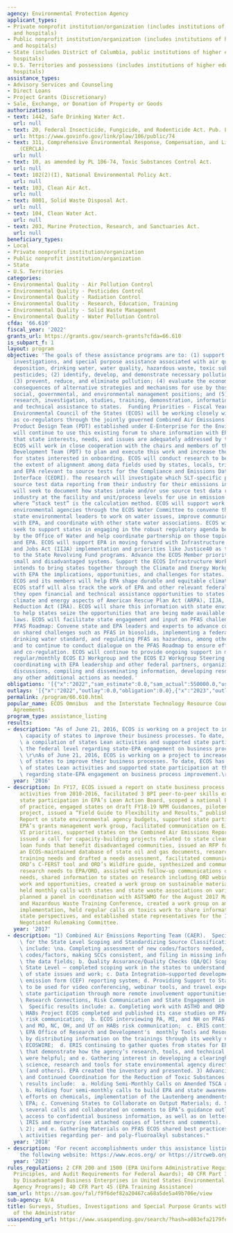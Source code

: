 ```yaml
---
agency: Environmental Protection Agency
applicant_types:
- Private nonprofit institution/organization (includes institutions of higher education
  and hospitals)
- Public nonprofit institution/organization (includes institutions of higher education
  and hospitals)
- State (includes District of Columbia, public institutions of higher education and
  hospitals)
- U.S. Territories and possessions (includes institutions of higher education and
  hospitals)
assistance_types:
- Advisory Services and Counseling
- Direct Loans
- Project Grants (Discretionary)
- Sale, Exchange, or Donation of Property or Goods
authorizations:
- text: 1442, Safe Drinking Water Act.
  url: null
- text: 20, Federal Insecticide, Fungicide, and Rodenticide Act. Pub. L. 106, 74.
  url: https://www.govinfo.gov/link/plaw/106/public/74
- text: 311, Comprehensive Environmental Response, Compensation, and Liability Act
    (CERCLA).
  url: null
- text: 10, as amended by PL 106-74, Toxic Substances Control Act.
  url: null
- text: 102(2)(I), National Environmental Policy Act.
  url: null
- text: 103, Clean Air Act.
  url: null
- text: 8001, Solid Waste Disposal Act.
  url: null
- text: 104, Clean Water Act.
  url: null
- text: 203, Marine Protection, Research, and Sanctuaries Act.
  url: null
beneficiary_types:
- Local
- Private nonprofit institution/organization
- Public nonprofit institution/organization
- State
- U.S. Territories
categories:
- Environmental Quality - Air Pollution Control
- Environmental Quality - Pesticides Control
- Environmental Quality - Radiation Control
- Environmental Quality - Research, Education, Training
- Environmental Quality - Solid Waste Management
- Environmental Quality - Water Pollution Control
cfda: '66.610'
fiscal_year: '2022'
grants_url: https://grants.gov/search-grants?cfda=66.610
is_subpart_f: 1
layout: program
objective: 'The goals of these assistance programs are to: (1) support surveys, studies,
  investigations, and special purpose assistance associated with air quality, acid
  deposition, drinking water, water quality, hazardous waste, toxic substances and/or
  pesticides; (2) identify, develop, and demonstrate necessary pollution control techniques;
  (3) prevent, reduce, and eliminate pollution; (4) evaluate the economic and social
  consequences of alternative strategies and mechanisms for use by those in economic,
  social, governmental, and environmental management positions; and (5) Support includes
  research, investigation, studies, training, demonstration, information dissemination,
  and technical assistance to states.  Funding Priorities - Fiscal Year 2023: The
  Environmental Council of the States (ECOS) will be working closely with the EPA
  as co-regulators through the jointly governed Combined Air Emissions Reporting (CAERS)
  Product Design Team (PDT) established under E-Enterprise for the Environment. States
  will continue to use this existing forum to share information with EPA and ensure
  that state interests, needs, and issues are adequately addressed by the CAERS project.
  ECOS will work in close cooperation with the chairs and members of the CAERS Product
  Development Team (PDT) to plan and execute this work and increase the value of CAERS
  for states interested in onboarding. ECOS will conduct research to better understand
  the extent of alignment among data fields used by states, locals, tribes, (SLTs)
  and EPA relevant to source tests for the Compliance and Emissions Data Reporting
  Interface (CEDRI). The research will investigate which SLT-specific programs require
  source test data reporting from their industry for their emissions inventory. Researchers
  will seek to document how states intake and/or use source test data reports from
  industry at the facility and unit/process levels for use in emission inventories
  where “stack test” is the calculation method. ECOS will support work with state
  environmental agencies through the ECOS Water Committee to convene the appropriate
  state environmental leaders to work on water issues, improve communication and partnership
  with EPA, and coordinate with other state water associations. ECOS will especially
  seek to support states in engaging in the robust regulatory agenda being pursued
  by the Office of Water and help coordinate partnership on those topics between states
  and EPA. ECOS will support EPA in moving forward with Infrastructure Investment
  and Jobs Act (IIJA) implementation and priorities like Justice40 as they relate
  to the State Revolving Fund programs. Advance the ECOS Member priority to support
  small and disadvantaged systems. Support the ECOS Infrastructure Workgroup. ECOS
  intends to bring states together through the Climate and Energy Workgroup to discuss
  with EPA the implications, opportunities, and challenges for states. Input from
  ECOS and its members will help EPA shape durable and equitable climate solutions.
  ECOS staff will also track the work of EPA and other relevant federal agencies as
  they open financial and technical assistance opportunities to states related to
  climate and energy aspects of American Rescue Plan Act (ARPA), IIJA, and Inflation
  Reduction Act (IRA). ECOS will share this information with state environmental agencies
  to help states seize the opportunities that are being made available through these
  laws. ECOS will facilitate state engagement and input on PFAS challenges and the
  PFAS Roadmap: Convene state and EPA leaders and experts to advance coordinated efforts
  on shared challenges such as PFAS in biosolids, implementing a federally-enforceable
  drinking water standard, and regulating PFAS as hazardous, among other concerns,
  and to continue to conduct dialogue on the PFAS Roadmap to ensure effective implementation
  and co-regulation. ECOS will continue to provide ongoing support in managing the
  regular/monthly ECOS EJ Workgroup and the ECOS EJ Workgroup Steering Committee meetings,
  coordinating with EPA leadership and other federal partners, organizing and facilitating
  discussions, compiling and disseminating information, developing resources, and/or
  any other additional actions as needed.'
obligations: '[{"x":"2022","sam_estimate":0.0,"sam_actual":550000.0,"usa_spending_actual":98773.0},{"x":"2023","sam_estimate":913015.0,"sam_actual":0.0,"usa_spending_actual":763455.0},{"x":"2024","sam_estimate":850000.0,"sam_actual":0.0,"usa_spending_actual":698792.0}]'
outlays: '[{"x":"2022","outlay":0.0,"obligation":0.0},{"x":"2023","outlay":1145164.46,"obligation":1276489.0},{"x":"2024","outlay":0.0,"obligation":0.0}]'
permalink: /program/66.610.html
popular_name: ECOS Omnibus  and the Interstate Technology Resource Council Cooperative
  Agreements
program_type: assistance_listing
results:
- description: "As of June 21, 2016, ECOS is working on a project to increase the\
    \ capacity of states to improve their business processes. To date, ECOS has drafted\
    \ a compilation of states Lean activities and supported state participation at\
    \ the federal level regarding state-EPA engagement on business process improvement.\
    \ \r\nAs of June 21, 2016, ECOS is working on a project to increase the capacity\
    \ of states to improve their business processes. To date, ECOS has drafted a compilation\
    \ of states Lean activities and supported state participation at the federal level\
    \ regarding state-EPA engagement on business process improvement.\r\n\r\n\r\n"
  year: '2016'
- description: In FY17, ECOS issued a report on state business process improvement
    activities from 2010-2016, facilitated 3 BPI peer-to-peer skills exchanges, supported
    state participation in EPA’s Lean Action Board, scoped a national BPI community
    of practice, engaged states on draft FY18-19 NPM Guidances, piloted a Measures
    project, issued a “Field Guide to Flexibility and Results,” published a Green
    Report on state environmental agency budgets, supported state participation on
    EPA’s grants management work group, facilitated communication on EJ and Title
    VI priorities, supported states on the Combined Air Emissions Reporting Team,
    issued a call for capacity-building projects related to state clean water revolving
    loan funds that benefit disadvantaged communities, issued an RFP for support of
    an ECOS-maintained database of state oil and gas documents, researched enforcement
    training needs and drafted a needs assessment, facilitated communications on EAP
    ORD’s C-FERST tool and ORD’s Wildfire guide, synthesized and communicated states’
    research needs to EPA/ORD, assisted with follow-up communications on state research
    needs, shared information to states on research including ORD webinars and NAS
    work and opportunities, created a work group on sustainable materials management,
    held monthly calls with states and state waste associations on various SMM topics,
    planned a panel in coordination with ASTSWMO for the August 2017 Materials Management
    and Hazardous Waste Training Conference, created a work group on amended TSCA
    implementation, held regular calls on toxics work to share information and solicit
    state perspectives, and established state representatives for the Inorganics Byproduct
    Negotiated Rulemaking Committee.
  year: '2017'
- description: "1) Combined Air Emissions Reporting Team (CAER).  Specific results\
    \ for the State Level Scoping and Standardizing Source Classification Codes (SCCs)\
    \ include: \na. Completing assessment of new codes/factors needed, retiring old\
    \ codes/factors, making SCCs consistent, and filing in missing information in\
    \ the data fields; b. Quality Assurance/Quality Checks (QA/QC) Scoping at the\
    \ State Level – completed scoping work in the states to understand the full extent\
    \ of state issues and work; c. Data Integration–supported development of a common\
    \ emission form (CEF) reporting system; d. Providing Support to State Engagement–\
    \ to be used for video conferencing, webinar tools, and travel expenses to broaden\
    \ state participation through more remote involvement opportunities.  2) Environmental-Health\
    \ Research Connections, Risk Communication and State Engagement in EPA Research.\
    \  Specific results include: a. Completing work with ASTHO and ORD on PFAS and\
    \ HABs Project ECOS completed and published its case studies on PFAS and HABs\
    \ risk communication;  b. ECOS interviewing PA, MI, and NH on PFAS risk communication,\
    \ and MO, NC, OH, and UT on HABs risk communication;  c. ERIS continuing to support\
    \ EPA Office of Research and Development's  monthly Tools and Resources webinars\
    \ by distributing information on the trainings through its weekly newsletter,\
    \ ECOSWIRE;  d. ERIS continuing to gather quotes from states for EPA’s case studies\
    \ that demonstrate how the agency’s research, tools, and technical assistance\
    \ were helpful; and e. Gathering interest in developing a clearinghouse of EPA’s\
    \ science, research and tools for state environmental agency directors and staff\
    \ (and others). EPA created the inventory and presented. 3) Advancing TSCA Implementation\
    \ and Continued Coordination for the Reduction of Toxic Substances.  Specific\
    \ results include:  a. Holding Semi-Monthly Calls on Amended TSCA and Toxics;\
    \ b. Holding four semi-monthly calls to build EPA and state awareness of various\
    \ efforts on chemicals, implementation of the Lautenberg amendments to TSCA, and\
    \ EPA; c. Convening States to Collaborate on Output Materials; d. States holding\
    \ several calls and collaborated on comments to EPA’s guidance outlining state\
    \ access to confidential business information, as well as on letters regarding\
    \ IRIS and mercury (see attached copies of letters and comments). (Tasks 1 and\
    \ 2); and e. Gathering Materials on PFAS ECOS shared best practices and state\
    \ activities regarding per- and poly-fluoroalkyl substances."
  year: '2018'
- description: 'For recent accomplishments under this assistance listing, please visit
    the following website: https://www.ecos.org/ or https://itrcweb.org/home.'
  year: '2023'
rules_regulations: 2 CFR 200 and 1500 (EPA Uniform Administrative Requirements, Cost
  Principles, and Audit Requirements for Federal Awards); 40 CFR Part 33 (Participation
  by Disadvantaged Business Enterprises in United States Environmental Protection
  Agency Programs); 40 CFR Part 45 (EPA Training Assistance)
sam_url: https://sam.gov/fal/f9f6def82a20467ca68a5de5a49b706e/view
sub-agency: N/A
title: Surveys, Studies, Investigations and Special Purpose Grants within the Office
  of the Administrator
usaspending_url: https://www.usaspending.gov/search/?hash=a083efa2179fe4b3ecc5442b0f49a8f6
---
```


